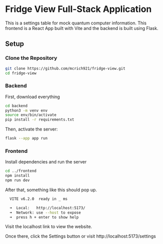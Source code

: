 # Fridge View Full-Stack Application

This is a settings table for mock quantum computer information. This frontend is a React App built with Vite and the backend is built using Flask.

## Setup

### Clone the Repository

```bash
git clone https://github.com/mcrich921/fridge-view.git
cd fridge-view
```

### Backend

First, download everything

```bash
cd backend
python3 -m venv env
source env/bin/activate
pip install -r requirements.txt
```

Then, activate the server:

```bash
flask --app app run
```

### Frontend

Install dependencies and run the server

```bash
cd ../frontend
npm install
npm run dev
```

After that, something like this should pop up.

```bash
  VITE v6.2.0  ready in _ ms

  ➜  Local:   http://localhost:5173/
  ➜  Network: use --host to expose
  ➜  press h + enter to show help
```

Visit the localhost link to view the website.

Once there, click the Settings button or visit http://localhost:5173/settings
